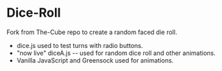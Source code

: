 # Dice-Roll
Fork from The-Cube repo to create a random faced die roll.

- dice.js used to test turns with radio buttons.
- "now live" diceA.js -- used for random dice roll and other animations.
- Vanilla JavaScript and Greensock used for animations.
